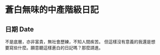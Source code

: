 [_metadata_:encoding]: - "utf-8"
[_metadata_:fileformat]: - "markdown"
[_metadata_:MIME_type]: - "text/plain"
[_metadata_:markdown_version]: - "commonmark version 0.29"
[_metadata_:markdown_spec]: - "https://spec.commonmark.org/0.29/"

# 蒼白無味的中產階級日記 #

## 日期 Date ##

不是底層，亦非富貴，無社會歷練，不知人間疾苦。 但這樣沒有意義的我還是想要寫些什麼。願意聽這樣蒼白的日記嗎？那麼請進。
